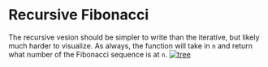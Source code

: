 # Recursive Fibonacci
The recursive vesion should be simpler to write than the iterative, but likely much harder to visualize. As always, the function will take in ```n``` and return what number of the Fibonacci sequence is at ```n```. 
[![tree](https://github.com/haw230/the-anadromi-project/blob/pictures/fib_tree.png)](http://www.dartmouth.edu/~matc/DiscreteMath/IV.1.pdf)
